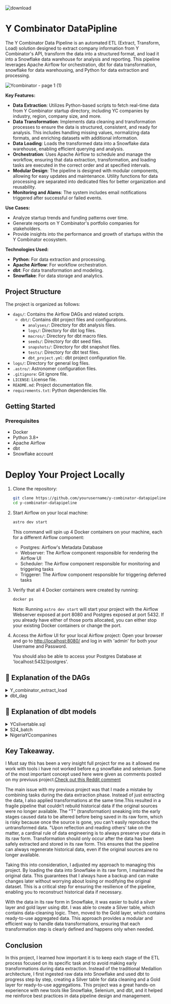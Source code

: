 ![download](https://github.com/user-attachments/assets/a90e21d3-d2a3-45fe-980e-d5e92fd53ee5)

Y Combinator DataPipline
========                                    
The Y Combinator Data Pipeline is an automated ETL (Extract, Transform, Load) solution designed to extract company information from Y Combinator's API, transform the data into a structured format, and load it into a Snowflake data warehouse for analysis and reporting. This pipeline leverages Apache Airflow for orchestration, dbt for data transformation, snowflake for data warehousing, and Python for data extraction and processing.


![Ycombinator - page 1 (1)](https://github.com/user-attachments/assets/43a06ed3-6acd-44e4-a6ca-08edd3f1f56d)


**Key Features:**
- **Data Extraction**: Utilizes Python-based scripts to fetch real-time data from Y Combinator startup directory, including YC companies by industry, region, company size, and more.
- **Data Transformation**: Implements data cleaning and transformation processes to ensure the data is structured, consistent, and ready for analysis. This includes handling missing values, normalizing data formats, and enriching datasets with additional information.
- **Data Loading**: Loads the transformed data into a Snowflake data warehouse, enabling efficient querying and analysis.
- **Orchestration**: Uses Apache Airflow to schedule and manage the workflow, ensuring that data extraction, transformation, and loading tasks are executed in the correct order and at specified intervals.
- **Modular Design**: The pipeline is designed with modular components, allowing for easy updates and maintenance. Utility functions for data processing are separated into dedicated files for better organization and reusability.
- **Monitoring and Alams**: The system includes email notifications triggered after successful or failed events.

**Use Cases:**
- Analyze startup trends and funding patterns over time.
- Generate reports on Y Combinator's portfolio companies for stakeholders.
- Provide insights into the performance and growth of startups within the Y Combinator ecosystem.

**Technologies Used:**
- **Python**: For data extraction and processing.
- **Apache Airflow**: For workflow orchestration.
- **dbt**: For data transformation and modeling.
- **Snowflake**: For data storage and analytics.

## Project Structure

The project is organized as follows:

- `dags/`: Contains the Airflow DAGs and related scripts.
  - `dbt/`: Contains dbt project files and configurations.
    - `analyses/`: Directory for dbt analysis files.
    - `logs/`: Directory for dbt log files.
    - `macros/`: Directory for dbt macro files.
    - `seeds/`: Directory for dbt seed files.
    - `snapshots/`: Directory for dbt snapshot files.
    - `tests/`: Directory for dbt test files.
    - `dbt_project.yml`: dbt project configuration file.
- `logs/`: Directory for general log files.
- `.astro/`: Astronomer configuration files.
- `.gitignore`: Git ignore file.
- `LICENSE`: License file.
- `README.md`: Project documentation file.
- `requirements.txt`: Python dependencies file.

## Getting Started

### Prerequisites

- Docker
- Python 3.8+
- Apache Airflow
- dbt
- Snowflake account

Deploy Your Project Locally
===========================

1. Clone the repository:
   ```sh
   git clone https://github.com/yourusername/y-combinator-datapipeline.git
   cd y-combinator-datapipeline
   ```

2. Start Airflow on your local machine:
   ```sh
   astro dev start
   ```

   This command will spin up 4 Docker containers on your machine, each for a different Airflow component:
   - Postgres: Airflow's Metadata Database
   - Webserver: The Airflow component responsible for rendering the Airflow UI
   - Scheduler: The Airflow component responsible for monitoring and triggering tasks
   - Triggerer: The Airflow component responsible for triggering deferred tasks

3. Verify that all 4 Docker containers were created by running:
   ```sh
   docker ps
   ```

   Note: Running `astro dev start` will start your project with the Airflow Webserver exposed at port 8080 and Postgres exposed at port 5432. If you already have either of those ports allocated, you can either stop your existing Docker containers or change the port.

4. Access the Airflow UI for your local Airflow project:
   Open your browser and go to [http://localhost:8080/](http://localhost:8080/) and log in with 'admin' for both your Username and Password.

   You should also be able to access your Postgres Database at 'localhost:5432/postgres'.

## :mag_right: Explanation of the DAGs

<details>
    <summary> Y_combinator_extract_load </summary>
  

This DAG (Directed Acyclic Graph) is designed to extract data from the Y Combinator website and load it into a Snowflake database. Here's a breakdown of what it does:

1. **Scrape Data**: The `scrape_y_combinator` function uses Selenium and Beautiful Soup to scrape company details from the Y Combinator website.
2. **Load Data to Snowflake**: The `copy_to_snowflake` function takes the scraped data and loads it into a Snowflake database.
3. **DAG Definition**: The DAG is defined to run weekly, starting from January 1, 2023. It has two tasks:
   - `Extract_data`: Runs the `run_scraper` function to scrape data.
   - `load_to_snowflake`: Runs the `load_data` function to load the scraped data into Snowflake.
</details>

<details>
 <summary> dbt_dag </summary>
  
This DAG is designed to run dbt (data build tool) models on the data loaded into Snowflake. Here's a breakdown:

1. **Profile Configuration**: Configures the connection to Snowflake using user credentials.
2. **DBT DAG Definition**: Defines a dbt DAG that runs daily, starting from September 10, 2023. It uses the profile configuration to connect to Snowflake and execute dbt models.
</details>


## :mag_right: Explanation of dbt models

<details>
    <summary> YCslivertable.sql </summary>

### YCslivertable SQL Transformation

This SQL code creates a view or table called `YCslivertable` from a source table named `COMPAINES` in the `Y_Combinator` schema. The transformation is done in two steps using Common Table Expressions (CTEs).

## First CTE: `transformation`

This CTE performs the following transformations:

1. Renames the "name" column to "company".
2. Creates a "value_proposition" column from the "Description" column, replacing empty strings with 'Unspecified'.
3. Splits the "Location" column into city, state, and country, using default values when parts are missing.
4. Splits the "tags" column into batch, customer_type, industry, and additional_info.
5. Keeps the original "tags" column as other_info.

## Second CTE: `updated_transformation`

This CTE further refines the data by:

1. Keeping most columns from the first transformation.
2. Modifying the "industry" column:
   - If the industry is 'Travel', it appends 'Leisure and Tourism'.
   - If the industry is 'Engineering', it appends 'Product and Design'.
   - Otherwise, it keeps the original industry value.

## Final SELECT Statement

The final SELECT statement chooses specific columns from the `updated_transformation` CTE to include in the final output.

## Key Points

- This transformation cleans and structures data from the Y Combinator companies database.
- It handles missing or empty values by providing default values like 'Unspecified', 'Remote', or 'World'.
- The code splits compound fields (Location and tags) into separate columns for easier analysis.
- It standardizes some industry names by appending additional information.
</details>

<details>
    <summary> S24_batch</summary>
    This dbt model filters the Y Combinator silver table to include only companies from the S24 batch.

  ### Details
- Selects all columns from `YCslivertable`
- Filters for records where `batch` is 'S24'
  *Note*
- S24 represents the Summer 2024 Y Combinator cohort
  </details>

  
<details>
    <summary> NigeriaYCcompanines</summary>
    This dbt model filters the Y Combinator silver table to include only companies from Nigeria.

  ### Details
- Select all columns from `YCslivertable`
- Filters for records where `batch` is 'Nigeria'
  </details>
## Key Takeaway.
I Must say this has been a very insight full project for me as it allowed me work with tools i have not worked before e.g snowflake and selenium. Some of the most important concept used here were given as comments posted on my previuus project.[Check out this Reddit comment](https://www.reddit.com/r/dataengineering/comments/1fbynu7/comment/lmoe0zx/?context=3)

The main issue with my previous project was that I made a mistake by combining tasks during the data extraction phase. Instead of just extracting the data, I also applied transformations at the same time.This resulted in a fragile pipeline that couldn’t rebuild historical data if the original sources were no longer available. The "T" (transformation) sneaking into the early stages caused data to be altered before being saved in its raw form, which is risky because once the source is gone, you can't easily reproduce the untransformed data. "Upon reflection and reading others' take on the matter, a cardinal rule of data engineering is to always preserve your data in its raw form. Transformation should only occur after the data has been safely extracted and stored in its raw form. This ensures that the pipeline can always regenerate historical data, even if the original sources are no longer available.

Taking this into consideration, I adjusted my approach to managing this project. By loading the data into Snowflake in its raw form, I maintained the original data. This guarantees that I always have a backup and can make changes later without worrying about losing or modifying the original dataset. This is a critical step for ensuring the resilience of the pipeline, enabling you to reconstruct historical data if necessary.

With the data in its raw form in Snowflake, it was easier to build a silver layer and gold layer using dbt. I was able to create a Silver table, which contains data-cleaning logic. Then, moved to the Gold layer, which contains ready-to-use aggregated data. This approach provides a modular and efficient way to handle data transformations, ensuring that each transformation step is clearly defined and happens only when needed.

## Conclusion
In this project, I learned how important it is to keep each stage of the ETL process focused on its specific task and to avoid making early transformations during data extraction. Instead of the traditional Medallion architecture, I first ingested raw data into Snowflake and used dbt to progress step by step, creating a Silver table for data cleaning and a Gold layer for ready-to-use aggregations. This project was a great hands-on experience with new tools like Snowflake, Selenium, and dbt, and it helped me reinforce best practices in data pipeline design and management.

